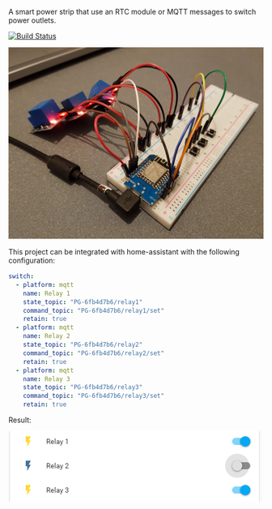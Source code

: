 A smart power strip that use an RTC module or MQTT messages to switch power outlets.

[![Build Status](https://dev.azure.com/pguilbert/Ignition/_apis/build/status/Ignition-CI?branchName=master)](https://dev.azure.com/pguilbert/Ignition/_build/latest?definitionId=2?branchName=master)

![Image of the first prototype: three relays with three switch on a breadboard.](docs/images/proto1.jpg?raw=true "Prototype")

This project can be integrated with home-assistant with the following configuration:
```yaml
switch:
  - platform: mqtt
    name: Relay 1
    state_topic: "PG-6fb4d7b6/relay1"
    command_topic: "PG-6fb4d7b6/relay1/set"
    retain: true
  - platform: mqtt
    name: Relay 2
    state_topic: "PG-6fb4d7b6/relay2"
    command_topic: "PG-6fb4d7b6/relay2/set"
    retain: true
  - platform: mqtt
    name: Relay 3
    state_topic: "PG-6fb4d7b6/relay3"
    command_topic: "PG-6fb4d7b6/relay3/set"
    retain: true
```

Result:

![Home-assistant user interface.](docs/images/haui.PNG?raw=true "Home-assistant user interface")